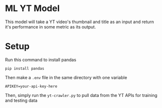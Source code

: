 # ML YT Model
This model will take a YT video's thumbnail and title as an input and return it's performance in some metric as its output.

# Setup
Run this command to install pandas
```
pip install pandas
```
Then make a `.env` file in the same directory with one variable
```
APIKEY=your-api-key-here
```
Then, simply run the `yt-crawler.py` to pull data from the YT APIs for training and testing data